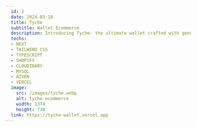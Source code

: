 ```yaml
---
  id: 2
  date: 2024-03-10
  title: Tyche
  subtitle: Wallet Ecommerce
  description: Introducing Tyche- the ultimate wallet crafted with genuine leather and built for convenience. This sleek design securely holds your cards and money- offering easy access and durability. Explore our shop now!
  techs: 
  - NEXT
  - TAILWIND CSS
  - TYPESCRIPT
  - SHOPIFY
  - CLOUDINARY
  - MYSQL
  - AIVEN
  - VERCEL
  image:
    src: /images/tyche.webp
    alt: tyche ecommerce
    width: 1374
    height: 738
  link: https://tyche-wallet.vercel.app
---
```

